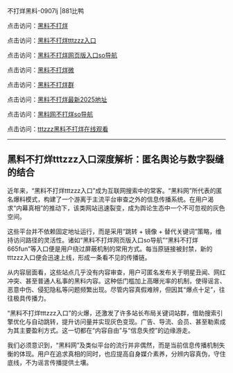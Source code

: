 不打烊黑料-0907lj |881比鸭

点击访问：<a href="https://heiliaolvzlu3.pages.dev">黑料不打烊</a>  

点击访问：<a href="https://heiliaoyvnrda.pages.dev">黑料不打烊tttzzz入口</a>  

点击访问：<a href="https://heiliao5s28gk.pages.dev">黑料不打烊网页版入口so导航</a>  

点击访问：<a href="https://heiliaokof3cy.pages.dev">黑料不打烊微</a>  

点击访问：<a href="https://heiliaox6jgh3.pages.dev">黑料不打烊群</a>  

点击访问：<a href="https://heiliaoryrhyu.pages.dev">黑料不打烊最新2025地址</a>  

点击访问：<a href="https://heiliaoxrq8i9.pages.dev">黑料网不打烊so导航</a>  

点击访问：<a href="https://heiliao3gvg9x.pages.dev">tttzzz黑料不打烊在线观看</a>  

---

## 黑料不打烊tttzzz入口深度解析：匿名舆论与数字裂缝的结合

近年来，“黑料不打烊tttzzz入口”成为互联网搜索中的常客。“黑料网”所代表的匿名爆料模式，构建了一个游离于主流平台审查之外的信息传播系统。在用户渴求“内幕真相”的推动下，该类网站迅速裂变，成为舆论生态中一个不可忽视的灰色空间。

这些平台并不依赖固定地址运行，而是采用“跳转 + 镜像 + 替代关键词”策略，维持访问路径的灵活性。诸如“黑料不打烊网页版入口so导航”“黑料不打烊665fun”等入口便是用户绕过屏蔽机制的常用方式。每当原链接被封禁，新的tttzzz入口便会迅速上线，形成一条看不见的传播链。

从内容层面看，这些站点几乎没有内容审查，用户可匿名发布关于明星丑闻、网红冲突、甚至普通人私事的黑料内容。这种低门槛加上高曝光率的机制，使得谣言、恶意中伤、侵犯隐私等问题频繁出现。尽管内容真假难辨，但因其“爆点十足”，往往极具传播力。

“黑料不打烊tttzzz入口”的火爆，还激发了许多站长布局关键词站群，借助搜索引擎优化与自动跳转，提升访问量并实现灰色变现。广告、导流、会员、甚至勒索成为其主要盈利方式。这一切都在“内容自由”与“信息失控”的边缘游走。

我们必须意识到，“黑料网”及类似平台的流行并非偶然，而是当前信息传播机制失衡的体现。用户在追求真相的同时，也应提高自身媒介素养，分辨内容真伪，守住底线，不为谣言传播提供土壤。

